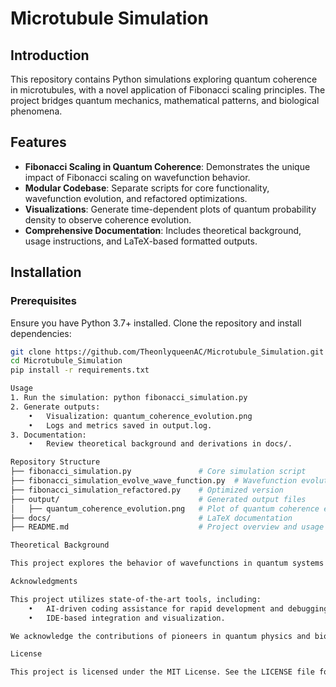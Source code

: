 
# Microtubule Simulation

## Introduction
This repository contains Python simulations exploring quantum coherence in microtubules, with a novel application of Fibonacci scaling principles. The project bridges quantum mechanics, mathematical patterns, and biological phenomena.

## Features
- **Fibonacci Scaling in Quantum Coherence**: Demonstrates the unique impact of Fibonacci scaling on wavefunction behavior.
- **Modular Codebase**: Separate scripts for core functionality, wavefunction evolution, and refactored optimizations.
- **Visualizations**: Generate time-dependent plots of quantum probability density to observe coherence evolution.
- **Comprehensive Documentation**: Includes theoretical background, usage instructions, and LaTeX-based formatted outputs.

## Installation
### Prerequisites
Ensure you have Python 3.7+ installed. Clone the repository and install dependencies:

```bash
git clone https://github.com/TheonlyqueenAC/Microtubule_Simulation.git
cd Microtubule_Simulation
pip install -r requirements.txt

Usage
1. Run the simulation: python fibonacci_simulation.py
2. Generate outputs:
	•	Visualization: quantum_coherence_evolution.png
	•	Logs and metrics saved in output.log.
3. Documentation:
	•	Review theoretical background and derivations in docs/.

Repository Structure
├── fibonacci_simulation.py               # Core simulation script
├── fibonacci_simulation_evolve_wave_function.py  # Wavefunction evolution
├── fibonacci_simulation_refactored.py    # Optimized version
├── output/                               # Generated output files
│   ├── quantum_coherence_evolution.png   # Plot of quantum coherence evolution
├── docs/                                 # LaTeX documentation
├── README.md                             # Project overview and usage instructions

Theoretical Background

This project explores the behavior of wavefunctions in quantum systems using Fibonacci scaling, hypothesizing its potential role in coherence phenomena in biological systems like microtubules. The scaling provides unique insights into the dynamics of quantum systems, offering a bridge between numerical patterns and physical realities.

Acknowledgments

This project utilizes state-of-the-art tools, including:
	•	AI-driven coding assistance for rapid development and debugging.
	•	IDE-based integration and visualization.

We acknowledge the contributions of pioneers in quantum physics and biology for laying the theoretical foundation on which this work builds.

License

This project is licensed under the MIT License. See the LICENSE file for details.
